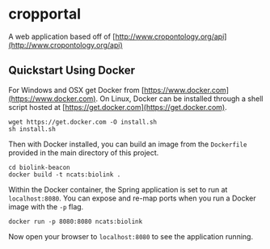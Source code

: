 # cropportal

A web application based off of [http://www.cropontology.org/api](http://www.cropontology.org/api)

## Quickstart Using Docker ##

For Windows and OSX get Docker from [https://www.docker.com](https://www.docker.com). On Linux, Docker can be installed through a shell script hosted at [https://get.docker.com](https://get.docker.com).

```shell
wget https://get.docker.com -O install.sh
sh install.sh
```
Then with Docker installed, you can build an image from the `Dockerfile` provided in the main directory of this project.

```shell
cd biolink-beacon
docker build -t ncats:biolink .
```

Within the Docker container, the Spring application is set to run at `localhost:8080`. You can expose and re-map ports when you run a Docker image with the `-p` flag.

```shell
docker run -p 8080:8080 ncats:biolink
```

Now open your browser to `localhost:8080` to see the application running.
